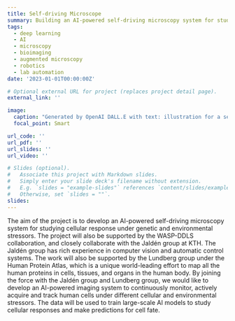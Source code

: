 ```yaml
---
title: Self-driving Microscope
summary: Building an AI-powered self-driving microscopy system for studying cellular response
tags:
  - deep learning
  - AI
  - microscopy
  - bioimaging
  - augmented microscopy
  - robotics
  - lab automation
date: '2023-01-01T00:00:00Z'

# Optional external URL for project (replaces project detail page).
external_link: ''

image:
  caption: "Generated by OpenAI DALL.E with text: illustration for a self-driving biological microscope powered by AI"
  focal_point: Smart

url_code: ''
url_pdf: ''
url_slides: ''
url_video: ''

# Slides (optional).
#   Associate this project with Markdown slides.
#   Simply enter your slide deck's filename without extension.
#   E.g. `slides = "example-slides"` references `content/slides/example-slides.md`.
#   Otherwise, set `slides = ""`.
slides: 
---
```


The aim of the project is to develop an AI-powered self-driving microscopy system for studying cellular response under genetic and environmental stressors. The project will also be supported by the WASP-DDLS collaboration, and closely collaborate with the Jaldén group at KTH. The Jaldén group has rich experience in computer vision and automatic control systems. The work will also be supported by the Lundberg group under the Human Protein Atlas, which is a unique world-leading effort to map all the human proteins in cells, tissues, and organs in the human body. By joining the force with the Jaldén group and Lundberg group, we would like to develop an AI-powered imaging system to continuously monitor, actively acquire and track human cells under different cellular and environmental stressors. The data will be used to train large-scale AI models to study cellular responses and make predictions for cell fate.